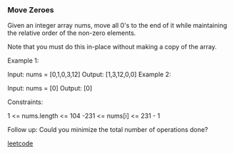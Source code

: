 ### Move Zeroes

Given an integer array nums, move all 0's to the end of it while maintaining the relative order of the non-zero elements.

Note that you must do this in-place without making a copy of the array.

Example 1:

Input: nums = [0,1,0,3,12]
Output: [1,3,12,0,0]
Example 2:

Input: nums = [0]
Output: [0]

Constraints:

1 <= nums.length <= 104
-231 <= nums[i] <= 231 - 1

Follow up: Could you minimize the total number of operations done?

[leetcode](https://leetcode.com/problems/move-zeroes/)
